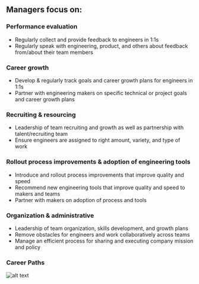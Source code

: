 Managers focus on:
--------

### Performance evaluation
* Regularly collect and provide feedback to engineers in 1:1s
* Regularly speak with engineering, product, and others about feedback from/about their team members

### Career growth
* Develop & regularly track goals and career growth plans for engineers in 1:1s
* Partner with engineering makers on specific technical or project goals and career growth plans

### Recruiting & resourcing
* Leadership of team recruiting and growth as well as partnership with talent/recruiting team
* Ensure engineers are assigned to right amount, variety, and type of work


### Rollout process improvements & adoption of engineering tools
* Introduce and rollout process improvements that improve quality and speed
* Recommend new engineering tools that improve quality and speed to makers and teams
* Partner with makers on adoption of process and tools


### Organization & administrative
* Leadership of team organization, skills development, and growth plans
* Remove obstacles for engineers and work collaboratively across teams
* Manage an efficient process for sharing and executing company mission and policy


### Career Paths
![alt text](https://github.dev.meetup.com/meetup/engineering-roles/blob/master/paths.png "Career Paths")
